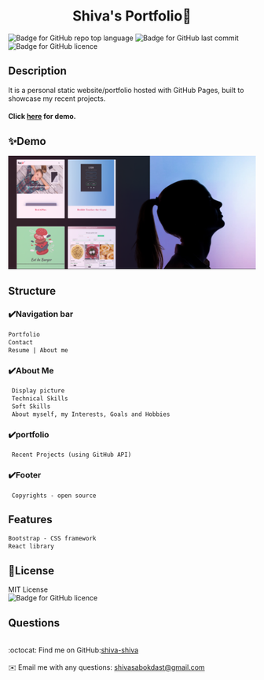 
<h1 align="center"> Shiva's Portfolio🙂</h1>

![Badge for GitHub repo top language](https://img.shields.io/github/languages/top/shiva-shiva/readmeGenerator?style=flat&logo=appveyor) ![Badge for GitHub last commit](https://img.shields.io/github/last-commit/shiva-shiva/readmeGenerator?style=flat&logo=appveyor)
![Badge for GitHub licence](https://img.shields.io/github/license/shiva-shiva/readmeGenerator?style=flat&logo=appveyor)


## Description 

It is a personal static website/portfolio  hosted with GitHub Pages, built to showcase my recent projects. <h4>Click [here](https://shiva-shiva.github.io/Shiva-Portfolio/) for demo.</h4>

## ✨Demo


![Demo](./public/images/Portfolio.png)



##  Structure
### ✔️Navigation bar

    Portfolio
    Contact 
    Resume | About me

### ✔️About Me

     Display picture
     Technical Skills
     Soft Skills
     About myself, my Interests, Goals and Hobbies

### ✔️portfolio

     Recent Projects (using GitHub API)

### ✔️Footer

     Copyrights - open source
    
## Features

    Bootstrap - CSS framework 
    React library 

## 📝License
MIT License<br/>
       ![Badge for GitHub licence](https://img.shields.io/github/license/shiva-shiva/readmeGenerator?style=flat&logo=appveyor)

## Questions
<br/>:octocat: Find me on GitHub:[shiva-shiva](https://github.com/shiva-shiva)<br />
    <br />
    ✉️ Email me with any questions: shivasabokdast@gmail.com<br /><br />